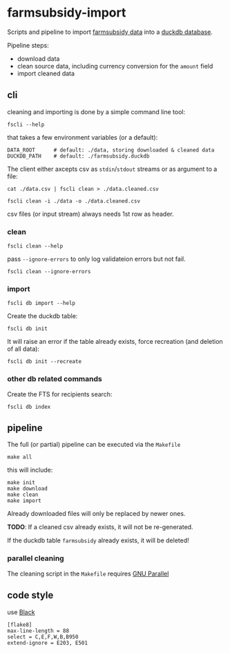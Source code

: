 # farmsubsidy-import

Scripts and pipeline to import [farmsubsidy data](https://data.farmsubsidy.org/latest/)
into a [duckdb database](https://duckdb.org/).

Pipeline steps:
- download data
- clean source data, including currency conversion for the `amount` field
- import cleaned data

## cli

cleaning and importing is done by a simple command line tool:

    fscli --help

that takes a few environment variables (or a default):

    DATA_ROOT      # default: ./data, storing downloaded & cleaned data
    DUCKDB_PATH    # default: ./farmsubsidy.duckdb

The client either axcepts csv as `stdin`/`stdout` streams or as argument to a file:

    cat ./data.csv | fscli clean > ./data.cleaned.csv

    fscli clean -i ./data -o ./data.cleaned.csv

csv files (or input stream) always needs 1st row as header.


### clean

    fscli clean --help

pass `--ignore-errors` to only log validateion errors but not fail.

    fscli clean --ignore-errors

### import

    fscli db import --help

Create the duckdb table:

    fscli db init

It will raise an error if the table already exists, force recreation (and deletion of all data):

    fscli db init --recreate

### other db related commands

Create the FTS for recipients search:

    fscli db index

## pipeline

The full (or partial) pipeline can be executed via the `Makefile`

    make all

this will include:

    make init
    make download
    make clean
    make import

Already downloaded files will only be replaced by newer ones.

**TODO**: If a cleaned csv already exists, it will not be re-generated.

If the duckdb table `farmsubsidy` already exists, it will be deleted!

### parallel cleaning

The cleaning script in the `Makefile` requires [GNU Parallel](https://www.gnu.org/software/parallel/)


## code style

use [Black](https://black.readthedocs.io/en/stable/)

```config
[flake8]
max-line-length = 88
select = C,E,F,W,B,B950
extend-ignore = E203, E501
```
